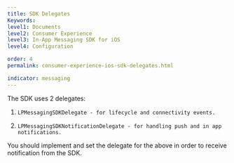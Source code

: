 ```yaml
---
title: SDK Delegates
Keywords:
level1: Documents
level2: Consumer Experience
level3: In-App Messaging SDK for iOS
level4: Configuration

order: 4
permalink: consumer-experience-ios-sdk-delegates.html

indicator: messaging
---
```

The SDK uses 2 delegates:

1. `LPMessagingSDKDelegate - for lifecycle and connectivity events.`

2. `LPMessagingSDKNotificationDelegate - for handling push and in app notifications.`

You should implement and set the delegate for the above in order to receive notification from the SDK.